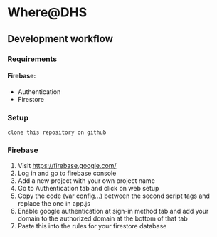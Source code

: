 # Where@DHS
## Development workflow
### Requirements

#### **Firebase:**
+ Authentication
+ Firestore
### Setup

```
clone this repository on github
```

### Firebase
1. Visit https://firebase.google.com/
2. Log in and go to firebase console
3. Add a new project with your own project name
4. Go to Authentication tab and click on web setup
5. Copy the code (var config...) between the second script tags and replace the one in app.js
6. Enable google authentication at sign-in method tab and add your domain to the authorized domain at the bottom of that tab
7. Paste this into the rules for your firestore database
